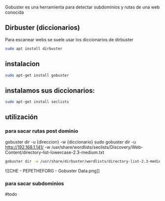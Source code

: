 
Gobuster es una herramienta para detectar subdominios y rutas de una web conocida

## Dirbuster (diccionarios)
Para  escanear webs se suele usar los diccionarios de dirbuster

```sh title:"Instalacion de diccionarios para escaneos web"
sudo apt install dirbuster
```



## instalacion

```sh title:"Instalacion de GOBUSTER"
sudo apt-get install gobuster
```

## instalamos sus  diccionarios:

```sh title:"Instalacion de los diccionarios SECLISTS"
sudo apt-get install seclists
```

## utilización
### para sacar rutas post dominio
gobuster dir -u {direccion} -w {diccionario}
sudo gobuster dir -u http://192.168.1.141/ -w /usr/share/wordlists/seclists/Discovery/Web-Content/directory-list-lowercase-2.3-medium.txt 

```sh title:"uso de gobuster para directorios"
gobuster dir -w /usr/share/dirbuster/wordlists/directory-list-2.3-medium.txt -u http://{ip} --add-slash
```
![[CHE - PEPETHEFORG - Gobuster Data.png]]

### para sacar subdominios
#todo